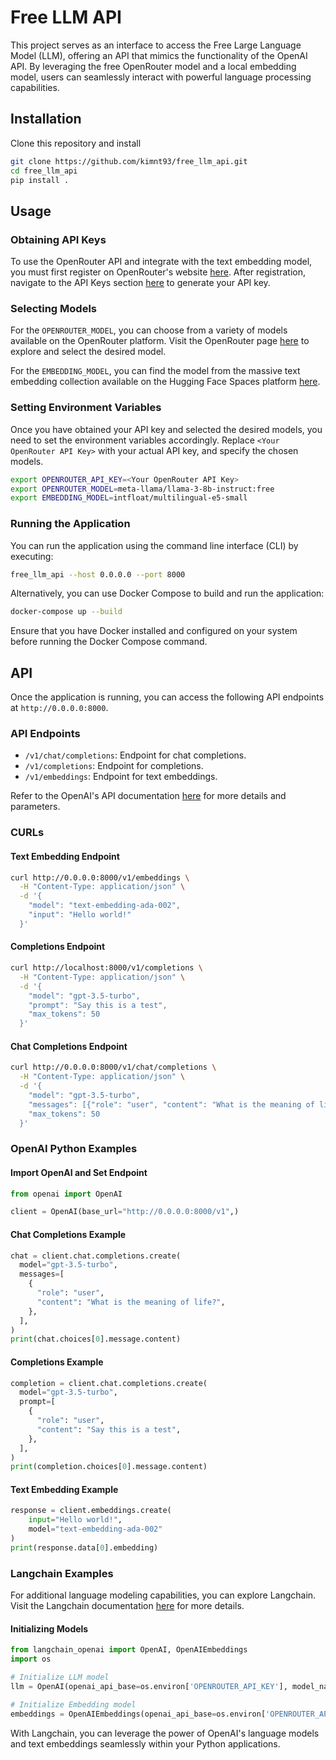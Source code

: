 # Free LLM API

This project serves as an interface to access the Free Large Language Model (LLM), offering an API that mimics the functionality of the OpenAI API. By leveraging the free OpenRouter model and a local embedding model, users can seamlessly interact with powerful language processing capabilities.

## Installation
Clone this repository and install
```bash
git clone https://github.com/kimnt93/free_llm_api.git
cd free_llm_api
pip install .
```

## Usage

### Obtaining API Keys
To use the OpenRouter API and integrate with the text embedding model, you must first register on OpenRouter's website [here](https://openrouter.ai/). After registration, navigate to the API Keys section [here](https://openrouter.ai/keys) to generate your API key.

### Selecting Models
For the `OPENROUTER_MODEL`, you can choose from a variety of models available on the OpenRouter platform. Visit the OpenRouter page [here](https://openrouter.ai/docs#models) to explore and select the desired model.

For the `EMBEDDING_MODEL`, you can find the model from the massive text embedding collection available on the Hugging Face Spaces platform [here](https://huggingface.co/spaces/mteb/leaderboard).

### Setting Environment Variables
Once you have obtained your API key and selected the desired models, you need to set the environment variables accordingly. Replace `<Your OpenRouter API Key>` with your actual API key, and specify the chosen models.

```bash
export OPENROUTER_API_KEY=<Your OpenRouter API Key>
export OPENROUTER_MODEL=meta-llama/llama-3-8b-instruct:free
export EMBEDDING_MODEL=intfloat/multilingual-e5-small
```

### Running the Application

You can run the application using the command line interface (CLI) by executing:

```bash
free_llm_api --host 0.0.0.0 --port 8000
```

Alternatively, you can use Docker Compose to build and run the application:

```bash
docker-compose up --build
```

Ensure that you have Docker installed and configured on your system before running the Docker Compose command.

## API

Once the application is running, you can access the following API endpoints at `http://0.0.0.0:8000`.

### API Endpoints

- `/v1/chat/completions`: Endpoint for chat completions.
- `/v1/completions`: Endpoint for completions.
- `/v1/embeddings`: Endpoint for text embeddings.

Refer to the OpenAI's API documentation [here](https://platform.openai.com/docs/api-reference/introduction) for more details and parameters.

### CURLs

#### Text Embedding Endpoint
```bash
curl http://0.0.0.0:8000/v1/embeddings \
  -H "Content-Type: application/json" \
  -d '{
    "model": "text-embedding-ada-002",
    "input": "Hello world!"
  }'
```

#### Completions Endpoint
```bash
curl http://localhost:8000/v1/completions \
  -H "Content-Type: application/json" \
  -d '{
    "model": "gpt-3.5-turbo",
    "prompt": "Say this is a test",
    "max_tokens": 50
  }'
```

#### Chat Completions Endpoint
```bash
curl http://0.0.0.0:8000/v1/chat/completions \
  -H "Content-Type: application/json" \
  -d '{
    "model": "gpt-3.5-turbo",
    "messages": [{"role": "user", "content": "What is the meaning of life?"}],
    "max_tokens": 50
  }'
```

### OpenAI Python Examples

#### Import OpenAI and Set Endpoint
```python
from openai import OpenAI

client = OpenAI(base_url="http://0.0.0.0:8000/v1",)
```

#### Chat Completions Example
```python
chat = client.chat.completions.create(
  model="gpt-3.5-turbo",
  messages=[
    {
      "role": "user",
      "content": "What is the meaning of life?",
    },
  ],
)
print(chat.choices[0].message.content)
```

#### Completions Example
```python
completion = client.chat.completions.create(
  model="gpt-3.5-turbo",
  prompt=[
    {
      "role": "user",
      "content": "Say this is a test",
    },
  ],
)
print(completion.choices[0].message.content)
```

#### Text Embedding Example
```python
response = client.embeddings.create(
    input="Hello world!",
    model="text-embedding-ada-002"
)
print(response.data[0].embedding)
```

### Langchain Examples

For additional language modeling capabilities, you can explore Langchain. Visit the Langchain documentation [here](https://python.langchain.com/) for more details.

#### Initializing Models

```python
from langchain_openai import OpenAI, OpenAIEmbeddings
import os

# Initialize LLM model
llm = OpenAI(openai_api_base=os.environ['OPENROUTER_API_KEY'], model_name="gpt-3.5-turbo")

# Initialize Embedding model
embeddings = OpenAIEmbeddings(openai_api_base=os.environ['OPENROUTER_API_KEY'], model="text-embedding-ada-002")
```

With Langchain, you can leverage the power of OpenAI's language models and text embeddings seamlessly within your Python applications.